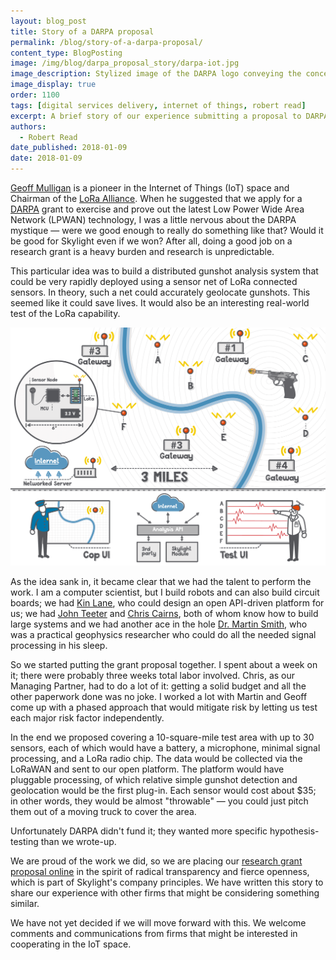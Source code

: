 ```yaml
---
layout: blog_post
title: Story of a DARPA proposal
permalink: /blog/story-of-a-darpa-proposal/
content_type: BlogPosting
image: /img/blog/darpa_proposal_story/darpa-iot.jpg
image_description: Stylized image of the DARPA logo conveying the concept of the Internet of Things.
image_display: true
order: 1100
tags: [digital services delivery, internet of things, robert read]
excerpt: A brief story of our experience submitting a proposal to DARPA to conduct research on the latest Low Power Wide Area Network technology.
authors:
  - Robert Read
date_published: 2018-01-09
date: 2018-01-09
---
```


[Geoff Mulligan](/about/#geoff-mulligan) is a pioneer in the Internet of Things (IoT) space and Chairman of the <a href="https://www.lora-alliance.org/" target="&#95;blank">LoRa Alliance</a>. When he suggested that we apply for a <a href="https://www.darpa.mil/" target="&#95;blank">DARPA</a> grant to exercise and prove out the latest Low Power Wide Area Network (LPWAN) technology, I was a little nervous about the DARPA mystique &mdash; were we good enough to really do something like that? Would it be good for Skylight even if we won? After all, doing a good job on a research grant is a heavy burden and research is unpredictable.

This particular idea was to build a distributed gunshot analysis system that could be very rapidly deployed using a sensor net of LoRa connected sensors. In theory, such a net could accurately geolocate gunshots. This seemed like it could save lives. It would also be an interesting real-world test of the LoRa capability.

![Dense Sense infographic.](/img/blog/darpa_proposal_story/dense-sense-infographic.png)

As the idea sank in, it became clear that we had the talent to perform the work. I am a computer scientist, but I build robots and can also build circuit boards; we had [Kin Lane](/about/#kin-lane), who could design an open API-driven platform for us; we had [John Teeter](/about/#john-teeter) and [Chris Cairns](/about/#chris-cairns), both of whom know how to build large systems and we had another ace in the hole <a href="http://blindgoat.org/" target="&#95;blank">Dr. Martin Smith</a>, who was a practical geophysics researcher who could do all the needed signal processing in his sleep.

So we started putting the grant proposal together. I spent about a week on it; there were probably three weeks total labor involved. Chris, as our Managing Partner, had to do a lot of it: getting a solid budget and all the other paperwork done was no joke. I worked a lot with Martin and Geoff come up with a phased approach that would mitigate risk by letting us test each major risk factor independently.

In the end we proposed covering a 10-square-mile test area with up to 30 sensors, each of which would have a battery, a microphone, minimal signal processing, and a LoRa radio chip. The data would be collected via the LoRaWAN and sent to our open platform. The platform would have pluggable processing, of which relative simple gunshot detection and geolocation would be the first plug-in. Each sensor would cost about $35; in other words, they would be almost "throwable" &mdash; you could just pitch them out of a moving truck to cover the area.

Unfortunately DARPA didn't fund it; they wanted more specific hypothesis-testing than we wrote-up.

We are proud of the work we did, so we are placing our <a href="https://github.com/skylight-hq/darpa-dense-sense-proposal/blob/master/README.md" target="&#95;blank">research grant proposal online</a> in the spirit of radical transparency and fierce openness, which is part of Skylight's company principles. We have written this story to share our experience with other firms that might be considering something similar.

We have not yet decided if we will move forward with this. We welcome comments and communications from firms that might be interested in cooperating in the IoT space.
